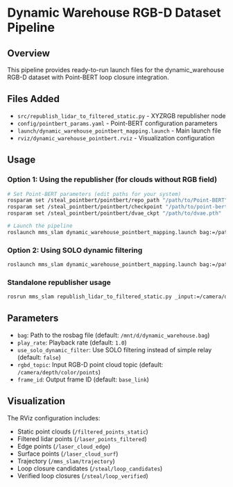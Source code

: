 # Dynamic Warehouse RGB-D Dataset Pipeline

## Overview
This pipeline provides ready-to-run launch files for the dynamic_warehouse RGB-D dataset with Point-BERT loop closure integration.

## Files Added
- `src/republish_lidar_to_filtered_static.py` - XYZRGB republisher node
- `config/pointbert_params.yaml` - Point-BERT configuration parameters
- `launch/dynamic_warehouse_pointbert_mapping.launch` - Main launch file
- `rviz/dynamic_warehouse_pointbert.rviz` - Visualization configuration

## Usage

### Option 1: Using the republisher (for clouds without RGB field)
```bash
# Set Point-BERT parameters (edit paths for your system)
rosparam set /steal_pointbert/pointbert/repo_path "/path/to/Point-BERT"
rosparam set /steal_pointbert/pointbert/checkpoint "/path/to/point-bert.pth"
rosparam set /steal_pointbert/pointbert/dvae_ckpt "/path/to/dvae.pth"

# Launch the pipeline
roslaunch mms_slam dynamic_warehouse_pointbert_mapping.launch bag:=/path/to/dynamic_warehouse.bag play_rate:=1.0 use_solo_dynamic_filter:=false
```

### Option 2: Using SOLO dynamic filtering
```bash
roslaunch mms_slam dynamic_warehouse_pointbert_mapping.launch bag:=/path/to/dynamic_warehouse.bag play_rate:=1.0 use_solo_dynamic_filter:=true
```

### Standalone republisher usage
```bash
rosrun mms_slam republish_lidar_to_filtered_static.py _input:=/camera/depth/color/points _output:=/filtered_points_static _frame_id:=base_link _rgb:=[255,255,255]
```

## Parameters
- `bag`: Path to the rosbag file (default: `/mnt/d/dynamic_warehouse.bag`)
- `play_rate`: Playback rate (default: `1.0`)
- `use_solo_dynamic_filter`: Use SOLO filtering instead of simple relay (default: `false`)
- `rgbd_topic`: Input RGB-D point cloud topic (default: `/camera/depth/color/points`)
- `frame_id`: Output frame ID (default: `base_link`)

## Visualization
The RViz configuration includes:
- Static point clouds (`/filtered_points_static`)
- Filtered lidar points (`/laser_points_filtered`) 
- Edge points (`/laser_cloud_edge`)
- Surface points (`/laser_cloud_surf`)
- Trajectory (`/mms_slam/trajectory`)
- Loop closure candidates (`/steal/loop_candidates`)
- Verified loop closures (`/steal/loop_verified`)